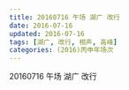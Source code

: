 ```yaml
---
title: 20160716 午场 湖广 改行
date: 2016-07-16
updated: 2016-07-16
tags: [湖广, 改行, 相声, 高峰] 
categories: (2016)丙申年场次 
---
```

20160716 午场 湖广 改行
